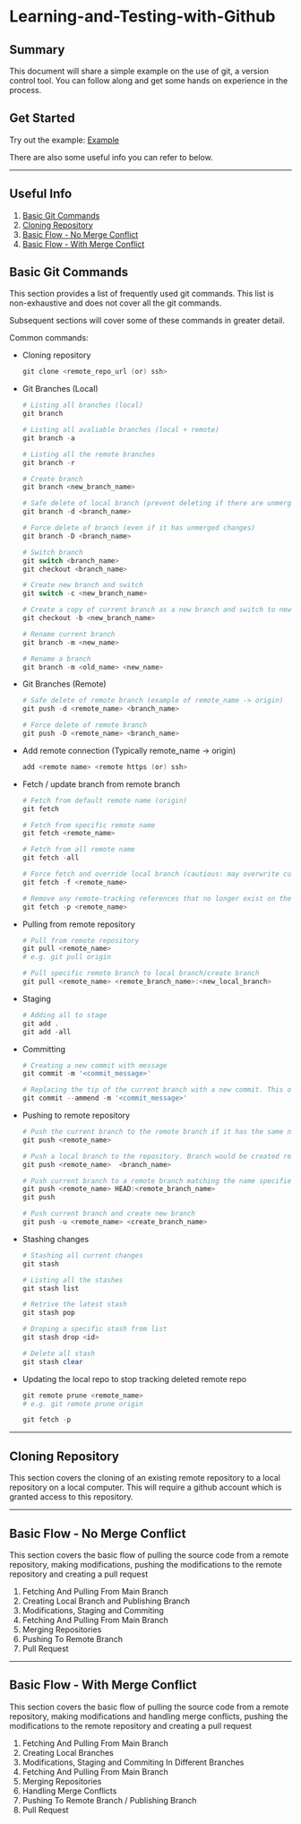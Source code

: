 # Learning-and-Testing-with-Github

## Summary
This document will share a simple example on the use of git, a version control tool. You can follow along and get some hands on experience in the process.

## Get Started
Try out the example: [Example](./Learning%20Git%20with%20Real-Life%20Applications/TASKS.md)

There are also some useful info you can refer to below.

---
## Useful Info

1. [Basic Git Commands](#basic-git-commands)
2. [Cloning Repository](#cloning-repository)
3. [Basic Flow - No Merge Conflict](#basic-flow---no-merge-conflict)
4. [Basic Flow - With Merge Conflict](#basic-flow---with-merge-conflict)

## Basic Git Commands
This section provides a list of frequently used git commands. This list is non-exhaustive and does not cover all the git commands.

Subsequent sections will cover some of these commands in greater detail.

Common commands:
- Cloning repository
    ```ps1
    git clone <remote_repo_url (or) ssh>
    ```
- Git Branches (Local)
    ```ps1
    # Listing all branches (local)
    git branch
    
    # Listing all avaliable branches (local + remote)
    git branch -a
    
    # Listing all the remote branches 
    git branch -r
    
    # Create branch
    git branch <new_branch_name>
    
    # Safe delete of local branch (prevent deleting if there are unmerged changes)
    git branch -d <branch_name>
 
    # Force delete of branch (even if it has unmerged changes)
    git branch -D <branch_name>

    # Switch branch
    git switch <branch_name>
    git checkout <branch_name>

    # Create new branch and switch
    git switch -c <new_branch_name>

    # Create a copy of current branch as a new branch and switch to new branch
    git checkout -b <new_branch_name>

    # Rename current branch
    git branch -m <new_name> 

    # Rename a branch
    git branch -m <old_name> <new_name>
    ```
- Git Branches (Remote)
    ```ps1
    # Safe delete of remote branch (example of remote_name -> origin)
    git push -d <remote_name> <branch_name>
    
    # Force delete of remote branch 
    git push -D <remote_name> <branch_name>

    ```
- Add remote connection (Typically remote_name -> origin)
    ```ps1
    add <remote name> <remote https (or) ssh>
    ```
- Fetch / update branch from remote branch
    ```ps1
    # Fetch from default remote name (origin)
    git fetch

    # Fetch from specific remote name
    git fetch <remote_name>

    # Fetch from all remote name
    git fetch -all

    # Force fetch and override local branch (cautious: may overwrite current work)
    git fetch -f <remote_name>

    # Remove any remote-tracking references that no longer exist on the remote before fetching (prune)
    git fetch -p <remote_name>
    ```
- Pulling from remote repository
    ```ps1
    # Pull from remote repository
    git pull <remote_name>
    # e.g. git pull origin

    # Pull specific remote branch to local branch/create branch
    git pull <remote_name> <remote_branch_name>:<new_local_branch>
    ```
- Staging
    ```ps1
    # Adding all to stage
    git add .
    git add -all
    ```
- Committing
    ```ps1
    # Creating a new commit with message
    git commit -m '<commit_message>'

    # Replacing the tip of the current branch with a new commit. This overrides the previous commit
    git commit --ammend -m '<commit_message>'
    ```
- Pushing to remote repository
    ```ps1
    # Push the current branch to the remote branch if it has the same name as the current branch (default origin)
    git push <remote_name>

    # Push a local branch to the repository. Branch would be created remotely if it does not exist
    git push <remote_name>  <branch_name>

    # Push current branch to a remote branch matching the name specified
    git push <remote_name> HEAD:<remote_branch_name>
    git push

    # Push current branch and create new branch
    git push -u <remote_name> <create_branch_name>
    ```
- Stashing changes
    ```ps1
    # Stashing all current changes
    git stash

    # Listing all the stashes
    git stash list

    # Retrive the latest stash
    git stash pop

    # Droping a specific stash from list
    git stash drop <id>

    # Delete all stash
    git stash clear
    ```

- Updating the local repo to stop tracking deleted remote repo
    ```ps1
    git remote prune <remote_name>
    # e.g. git remote prune origin
    ```
    ```ps1
    git fetch -p
    ```
---
## Cloning Repository
This section covers the cloning of an existing remote repository to a local repository on a local computer. This will require a github account which is granted access to this repository.


---
## Basic Flow - No Merge Conflict
This section covers the basic flow of pulling the source code from a remote repository, making modifications, pushing the modifications to the remote repository and creating a pull request

1. Fetching And Pulling From Main Branch
2. Creating Local Branch and Publishing Branch
3. Modifications, Staging and Commiting
4. Fetching And Pulling From Main Branch
5. Merging Repositories 
6. Pushing To Remote Branch
7. Pull Request

---
## Basic Flow - With Merge Conflict
This section covers the basic flow of pulling the source code from a remote repository, making modifications and handling merge conflicts, pushing the modifications to the remote repository and creating a pull request

1. Fetching And Pulling From Main Branch
2. Creating Local Branches 
3. Modifications, Staging and Commiting In Different Branches
4. Fetching And Pulling From Main Branch
5. Merging Repositories 
6. Handling Merge Conflicts
7. Pushing To Remote Branch / Publishing Branch
8. Pull Request